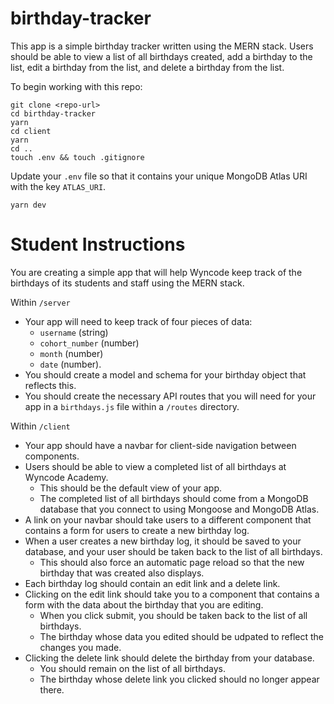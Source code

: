 # birthday-tracker

This app is a simple birthday tracker written using the MERN stack. Users should be able to view a list of all birthdays created, add a birthday to the list, edit a birthday from the list, and delete a birthday from the list. 

To begin working with this repo: 

```
git clone <repo-url> 
cd birthday-tracker
yarn 
cd client 
yarn 
cd .. 
touch .env && touch .gitignore
```

Update your `.env` file so that it contains your unique MongoDB Atlas URI with the key `ATLAS_URI`. 

``` 
yarn dev
```

# Student Instructions 

You are creating a simple app that will help Wyncode keep track of the birthdays of its students and staff using the MERN stack.

Within `/server`
- Your app will need to keep track of four pieces of data: 
    - `username` (string)
    - `cohort_number` (number)
    - `month` (number)
    - `date` (number). 
- You should create a model and schema for your birthday object that reflects this. 
- You should create the necessary API routes that you will need for your app in a `birthdays.js` file within a `/routes` directory.

Within `/client`
- Your app should have a navbar for client-side navigation between components.
- Users should be able to view a completed list of all birthdays at Wyncode Academy. 
    - This should be the default view of your app. 
    - The completed list of all birthdays should come from a MongoDB database that you connect to using Mongoose and MongoDB Atlas.
- A link on your navbar should take users to a different component that contains a form for users to create a new birthday log. 
- When a user creates a new birthday log, it should be saved to your database, and your user should be taken back to the list of all birthdays.
    - This should also force an automatic page reload so that the new birthday that was created also displays. 
- Each birthday log should contain an edit link and a delete link. 
- Clicking on the edit link should take you to a component that contains a form with the data about the birthday that you are editing. 
    - When you click submit, you should be taken back to the list of all birthdays. 
    - The birthday whose data you edited should be udpated to reflect the changes you made. 
- Clicking the delete link should delete the birthday from your database. 
    - You should remain on the list of all birthdays. 
    - The birthday whose delete link you clicked should no longer appear there. 
